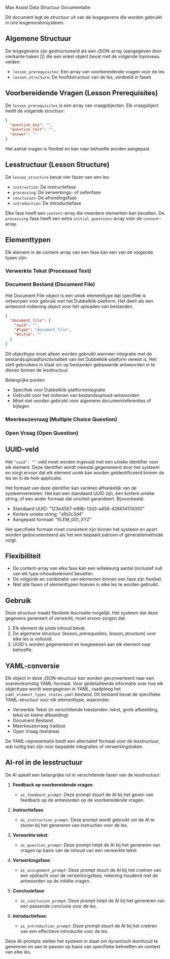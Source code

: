 Max Assist Data Structuur Documentatie

Dit document legt de structuur uit van de lesgegevens die worden gebruikt in ons lesgeneratorsysteem.

## Algemene Structuur

De lesgegevens zijn gestructureerd als een JSON-array (aangegeven door vierkante haken []) die een enkel object bevat met de volgende topniveau velden:

- `lesson_prerequisites`: Een array van voorbereidende vragen voor de les
- `lesson_structure`: De hoofdstructuur van de les, verdeeld in fasen

## Voorbereidende Vragen (Lesson Prerequisites)

De `lesson_prerequisites` is een array van vraagobjecten. Elk vraagobject heeft de volgende structuur:

```json
{
  "question_key": "",
  "question_text": "",
  "answer": ""
}
````


Het aantal vragen is flexibel en kan naar behoefte worden aangepast.

## Lesstructuur (Lesson Structure)

De `lesson_structure` bevat vier fasen van een les:

- `instruction`: De instructiefase
- `processing`: De verwerkings- of oefenfase
- `conclusion`: De afrondingsfase
- `introduction`: De introductiefase

Elke fase heeft een `content`-array die meerdere elementen kan bevatten. De `processing`-fase heeft een extra `initial_questions`-array vóór de `content`-array.

## Elementtypen

Elk element in de content-array van een fase kan een van de volgende typen zijn:

### Verwerkte Tekst (Processed Text)

### Document Bestand (Document File)

Het Document File-object is een uniek elementtype dat specifiek is ontworpen voor gebruik met het Dubbelklik-platform. Het dient als een antwoord-indiening object voor het uploaden van bestanden.

```json
{
  "document_file": {
    "uuid": "",
    "#type": "document_file",
    "#title": ""
  }
}
````


Dit objecttype moet alleen worden gebruikt wanneer integratie met de bestandsuploadfunctionaliteit van het Dubbelklik-platform vereist is. Het stelt gebruikers in staat om op bestanden gebaseerde antwoorden in te dienen binnen de lesstructuur.

Belangrijke punten:
- Specifiek voor Dubbelklik-platformintegratie
- Gebruikt voor het indienen van bestandsupload-antwoorden
- Moet niet worden gebruikt voor algemene documentreferenties of bijlagen

### Meerkeuzevraag (Multiple Choice Question)

### Open Vraag (Open Question)

## UUID-veld

Het `"uuid": ""` veld moet worden ingevuld met een unieke identifier voor elk element. Deze identifier wordt meestal gegenereerd door het systeem en zorgt ervoor dat elk element uniek kan worden geïdentificeerd binnen de les en in de hele applicatie.

Het formaat van deze identifier kan variëren afhankelijk van de systeemvereisten. Het kan een standaard UUID zijn, een kortere unieke string, of een ander formaat dat uniciteit garandeert. Bijvoorbeeld:

- Standaard UUID: "123e4567-e89b-12d3-a456-426614174000"
- Kortere unieke string: "a1b2c3d4"
- Aangepast formaat: "ELEM_001_XYZ"

Het specifieke formaat moet consistent zijn binnen het systeem en apart worden gedocumenteerd als het een bepaald patroon of generatiemethode volgt.

## Flexibiliteit

- De content-array van elke fase kan een willekeurig aantal (inclusief nul) van elk type inhoudselement bevatten.
- De volgorde en combinatie van elementen binnen een fase zijn flexibel.
- Niet alle fasen of elementtypen hoeven in elke les te worden gebruikt.

## Gebruik

Deze structuur maakt flexibele lescreatie mogelijk. Het systeem dat deze gegevens genereert of verwerkt, moet ervoor zorgen dat:

1. Elk element de juiste inhoud bevat.
2. De algemene structuur (lesson_prerequisites, lesson_structure) voor elke les is voltooid.
3. UUID's worden gegenereerd en toegewezen aan elk element naar behoefte.

## YAML-conversie

Elk object in deze JSON-structuur kan worden geconverteerd naar een overeenkomstig YAML-formaat. Voor gedetailleerde informatie over hoe elk objecttype wordt weergegeven in YAML, raadpleeg het `yaml_element_types_states.yaml` bestand. Dit bestand bevat de specifieke YAML-structuur voor elk elementtype, waaronder:

- Verwerkte Tekst (in verschillende toestanden: tekst, grote afbeelding, tekst en kleine afbeelding)
- Document Bestand
- Meerkeuzevraag (radios)
- Open Vraag (textarea)

De YAML-representatie biedt een alternatief formaat voor de lesstructuur, wat nuttig kan zijn voor bepaalde integraties of verwerkingstaken.

## AI-rol in de lesstructuur

De AI speelt een belangrijke rol in verschillende fasen van de lesstructuur:

1. **Feedback op voorbereidende vragen**: 
   - `ai_feedback_prompt`: Deze prompt stuurt de AI bij het geven van feedback op de antwoorden op de voorbereidende vragen.

2. **Instructiefase**:
   - `ai_instruction_prompt`: Deze prompt wordt gebruikt om de AI te sturen bij het genereren van instructies voor de les.

3. **Verwerkte tekst**:
   - `ai_question_prompt`: Deze prompt helpt de AI bij het genereren van vragen op basis van de inhoud van een verwerkte tekst.

4. **Verwerkingsfase**:
   - `ai_assignment_prompt`: Deze prompt stuurt de AI bij het creëren van een opdracht voor de verwerkingsfase, rekening houdend met de antwoorden op de initiële vragen.

5. **Conclusiefase**:
   - `ai_conclusion_prompt`: Deze prompt helpt de AI bij het genereren van een passende conclusie voor de les.

6. **Introductiefase**:
   - `ai_introduction_prompt`: Deze prompt stuurt de AI bij het creëren van een effectieve introductie voor de les.

Deze AI-prompts stellen het systeem in staat om dynamisch lesinhoud te genereren en aan te passen op basis van specifieke behoeften en context van elke les.